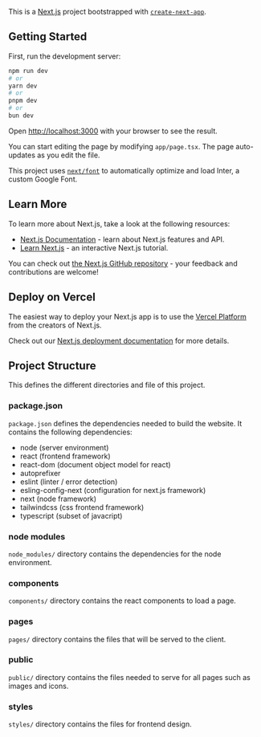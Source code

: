 This is a [Next.js](https://nextjs.org/) project bootstrapped with [`create-next-app`](https://github.com/vercel/next.js/tree/canary/packages/create-next-app).

## Getting Started

First, run the development server:

```bash
npm run dev
# or
yarn dev
# or
pnpm dev
# or
bun dev
```

Open [http://localhost:3000](http://localhost:3000) with your browser to see the result.

You can start editing the page by modifying `app/page.tsx`. The page auto-updates as you edit the file.

This project uses [`next/font`](https://nextjs.org/docs/basic-features/font-optimization) to automatically optimize and load Inter, a custom Google Font.

## Learn More

To learn more about Next.js, take a look at the following resources:

- [Next.js Documentation](https://nextjs.org/docs) - learn about Next.js features and API.
- [Learn Next.js](https://nextjs.org/learn) - an interactive Next.js tutorial.

You can check out [the Next.js GitHub repository](https://github.com/vercel/next.js/) - your feedback and contributions are welcome!

## Deploy on Vercel

The easiest way to deploy your Next.js app is to use the [Vercel Platform](https://vercel.com/new?utm_medium=default-template&filter=next.js&utm_source=create-next-app&utm_campaign=create-next-app-readme) from the creators of Next.js.

Check out our [Next.js deployment documentation](https://nextjs.org/docs/deployment) for more details.

## Project Structure

This defines the different directories and file of this project. 

### package.json
```package.json``` defines the dependencies needed to build the website. It contains the following dependencies:
- node (server environment)
- react (frontend framework)
- react-dom (document object model for react)
- autoprefixer
- eslint (linter / error detection)
- esling-config-next (configuration for next.js framework)
- next (node framework)
- tailwindcss (css frontend framework)
- typescript (subset of javacript)

### node modules
```node_modules/``` directory contains the dependencies for the node environment.

### components
```components/``` directory contains the react components to load a page.

### pages 
```pages/``` directory contains the files that will be served to the client.

### public
```public/``` directory contains the files needed to serve for all pages such as images and icons.

### styles
```styles/``` directory contains the files for frontend design.

